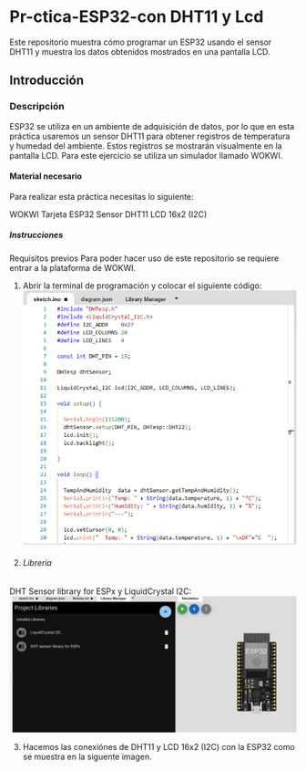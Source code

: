 # Pr-ctica-ESP32-con DHT11 y Lcd
Este repositorio muestra cómo programar un ESP32 usando el sensor DHT11 y muestra los datos obtenidos mostrados en una pantalla LCD.
## Introducción
### Descripción
ESP32 se utiliza en un ambiente de adquisición de datos, por lo que en esta práctica usaremos un sensor DHT11 para obtener registros de temperatura y humedad del ambiente. Estos registros se mostrarán visualmente en la pantalla LCD. Para este ejercicio se utiliza un simulador llamado WOKWI.
#### Material necesario
Para realizar esta práctica necesitas lo siguiente:

WOKWI
Tarjeta ESP32
Sensor DHT11
LCD 16x2 (I2C)

##### Instrucciones
Requisitos previos
Para poder hacer uso de este repositorio se requiere entrar a la plataforma de WOKWI.
1. Abrir la terminal de programación y colocar el siguiente código:
![.](https://github.com/AdalGuadarrama/Pr-ctica-ESP32-con-DHT11-y-Lcd/blob/main/p2..png)

2. ###### Libreria
DHT Sensor library for ESPx y LiquidCrystal I2C:
![.](https://github.com/AdalGuadarrama/Pr-ctica-ESP32-con-DHT11-y-Lcd/blob/main/lcd4.png)

3. Hacemos las conexiónes de DHT11 y LCD 16x2 (I2C) con la ESP32 como se muestra en la siguente imagen.




